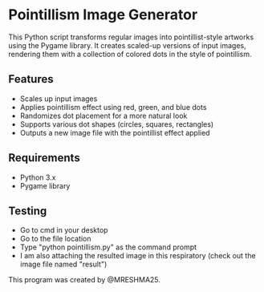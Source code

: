 # Pointillism Image Generator

This Python script transforms regular images into pointillist-style artworks using the Pygame library. It creates scaled-up versions of input images, rendering them with a collection of colored dots in the style of pointillism.

## Features

- Scales up input images
- Applies pointillism effect using red, green, and blue dots
- Randomizes dot placement for a more natural look
- Supports various dot shapes (circles, squares, rectangles)
- Outputs a new image file with the pointillist effect applied

## Requirements

- Python 3.x
- Pygame library

## Testing

- Go to cmd in your desktop
- Go to the file location
- Type "python pointillism.py" as the command prompt
- I am also attaching the resulted image in this respiratory (check out the image file named "result")

This program was created by @MRESHMA25.
